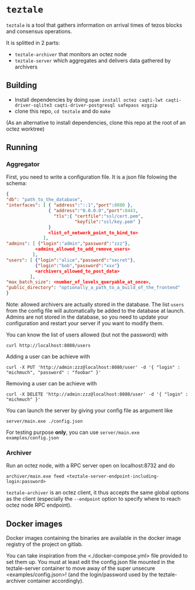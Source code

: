 # `teztale`

`teztale` is a tool that gathers information on arrival times of
tezos blocks and consensus operations.

It is splitted in 2 parts:

- `teztale-archiver` that monitors an octez node
- `teztale-server` which aggregates and delivers data gathered by
  archivers

## Building

- Install dependencies by doing `opam install octez caqti-lwt
  caqti-driver-sqlite3 caqti-driver-postgresql safepass ezgzip`
- clone this repo, `cd teztale` and do `make`

(As an alternative to install dependencies, clone this repo at the
root of an octez worktree)

## Running

### Aggregator

First, you need to write a configuration file. It is a json file
folowing the schema:

```json
{
"db": "path_to_the_database",
"interfaces": [ { "address":"::1","port":8080 },
                { "address":"0.0.0.0","port":8443,
                  "tls":{ "certfile":"ssl/cert.pem",
                          "keyfile":"ssl/key.pem" }
                }
                <list_of_network_point_to_bind_to>
              ],
"admins": [ {"login":"admin","password":"zzz"},
           <admins_allowed_to_add_remove_users>
          ],
"users": [ {"login":"alice","password":"secret"},
           {"login":"bob","password":"xxx"}
           <archivers_allowed_to_post_data>
         ],
"max_batch_size": <number_of_levels_queryable_at_once>,
"public_directory": "optionally_a_path_to_a_build_of_the_frontend"
}
```

Note: allowed archivers are actually stored in the database. The list `users`
from the config file will automatically be added to the database at launch.
Admins are not stored in the database, so you need to update your configuration
and restart your server if you want to modify them.

You can know the list of users allowed (but not the password) with

```
curl http://localhost:8080/users
```

Adding a user can be achieve with

```
curl -X PUT 'http://admin:zzz@localhost:8080/user' -d '{ "login" : "michmuch", "password" : "foobar" }'
```

Removing a user can be achieve with

```
curl -X DELETE 'http://admin:zzz@localhost:8080/user' -d '{ "login" : "michmuch" }'
```

You can launch the server by giving your config file as argument like

```
server/main.exe ./config.json
```

For testing purpose **only**, you can use `server/main.exe
examples/config.json`

### Archiver

Run an octez node, with a RPC server open on localhost:8732 and do

```
archiver/main.exe feed <teztale-server-endpoint-including-login:password>
```

`teztale-archiver` is an octez client, it thus accepts the same global
options as the client (especially the `--endpoint` option to specify
where to reach octez node RPC endpoint).

## Docker images

Docker images containing the binaries are available in the docker
image registry of the project on gitlab.

You can take inspiration from the <./docker-compose.yml> file provided
to set them up. You must at least edit the config.json file mounted in
the teztale-server container to move away of the super unsecure
<examples/config.json>! (and the login/password used by the
teztale-archiver container accordingly).
